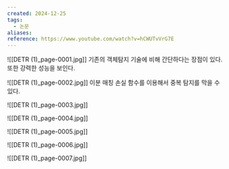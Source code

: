 ```yaml
---
created: 2024-12-25
tags:
  - 논문
aliases: 
reference: https://www.youtube.com/watch?v=hCWUTvVrG7E
---
```

![[DETR (1)_page-0001.jpg]]
기존의 객체탐지 기술에 비해 간단하다는 장점이 있다.
또한 강력한 성능을 보인다.

![[DETR (1)_page-0002.jpg]]
이분 매칭 손실 함수를 이용해서 중복 탐지를 막을 수 있다.

![[DETR (1)_page-0003.jpg]]

![[DETR (1)_page-0004.jpg]]

![[DETR (1)_page-0005.jpg]]

![[DETR (1)_page-0006.jpg]]

![[DETR (1)_page-0007.jpg]]